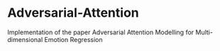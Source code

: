 # Adversarial-Attention
Implementation of the paper Adversarial Attention Modelling for Multi-dimensional Emotion Regression

